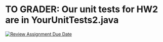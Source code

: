 # TO GRADER: Our unit tests for HW2 are in YourUnitTests2.java

[![Review Assignment Due Date](https://classroom.github.com/assets/deadline-readme-button-24ddc0f5d75046c5622901739e7c5dd533143b0c8e959d652212380cedb1ea36.svg)](https://classroom.github.com/a/HCmOaME0)
